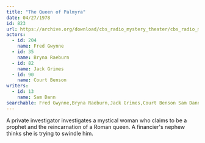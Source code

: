 ```yaml
---
title: "The Queen of Palmyra"
date: 04/27/1978
id: 823
url: https://archive.org/download/cbs_radio_mystery_theater/cbs_radio_mystery_theater-0801-0850.zip/cbs_radio_mystery_theater-0801-0850%2Fcbsrmt_0823_queen_of_palmyra.mp3
actors:  
  - id: 204
    name: Fred Gwynne  
  - id: 35
    name: Bryna Raeburn  
  - id: 82
    name: Jack Grimes  
  - id: 90
    name: Court Benson
writers:  
  - id: 13
    name: Sam Dann
searchable: Fred Gwynne,Bryna Raeburn,Jack Grimes,Court Benson Sam Dann
---
```

A private investigator investigates a mystical woman who claims to be a prophet and the reincarnation of a Roman queen. A financier's nephew thinks she is trying to swindle him.